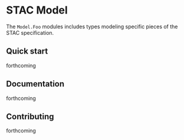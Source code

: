# STAC Model

The `Model.Foo` modules includes types modeling specific pieces of the STAC specification.

## Quick start

forthcoming

## Documentation

forthcoming

## Contributing

forthcoming